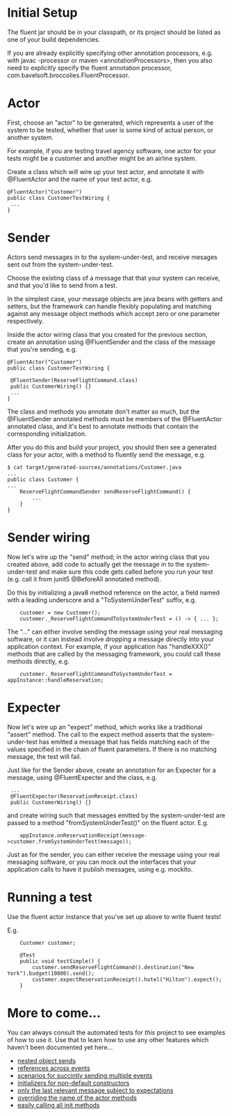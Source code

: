 # Initial Setup

The fluent jar should be in your classpath,
or its project should be listed as one of your build dependencies.

If you are already explicitly specifying other annotation processors,
e.g. with javac -processor or maven \<annotationProcessors>,
then you also need to explicitly specify the fluent annotation processor,
com.bavelsoft.broccolies.FluentProcessor.

# Actor

First, choose an "actor" to be generated, which represents a user of the system to be tested,
whether that user is some kind of actual person, or another system.

For example, if you are testing travel agency software,
one actor for your tests might be a customer and another might be an airline system.

Create a class which will wire up your test actor, and annotate it with @FluentActor
and the name of your test actor, e.g.
```
@FluentActor("Customer")
public class CustomerTestWiring {
 ...
}
```

# Sender

Actors send messages in to the system-under-test,
and receive mesages sent out from the system-under-test.

Choose the existing class of a message that that your system can receive,
and that you'd like to send from a test.

In the simplest case, your message objects are java beans with getters and setters,
but the framework can handle flexibly populating and matching against any
message object methods which accept zero or one parameter respectively.

Inside the actor wiring class that you created for the previous section,
create an annotation using @FluentSender and the class of the message that you're sending, e.g.
```
@FluentActor("Customer")
public class CustomerTestWiring {

 @FluentSender(ReserveFlightCommand.class)
 public CustomerWiring() {}
 ...
}
```

The class and methods you annotate don't matter so much,
but the @FluentSender annotated methods must be members of the @FluentActor annotated class,
and it's best to annotate methods that contain the corresponding initialization.

After you do this and build your project,
you should then see a generated class for your actor,
with a method to fluently send the message, e.g.
```
$ cat target/generated-sources/annotations/Customer.java
...
public class Customer {
...
	ReserveFlightCommandSender sendReserveFlightCommand() {
		...
	}
}
```

# Sender wiring

Now let's wire up the "send" method;
in the actor wiring class that you created above,
add code to actually get the message in to the system-under-test
and make sure this code gets called before you run your test
(e.g. call it from junit5 @BeforeAll annotated method).

Do this by initializing a java8 method reference on the actor,
a field named with a leading underscore and a "ToSystemUnderTest" suffix, e.g.
```
	customer = new Customer();
	customer._ReserveFlightCommandToSystemUnderTest = () -> { ... };
```

The "..." can either involve sending the message using your real messaging software,
or it can instead involve dropping a message directly into your application context.
For example, if your application has "handleXXX()" methods that are called by the
messaging framework, you could call these methods directly, e.g.

```
	customer._ReserveFlightCommandToSystemUnderTest = appInstance::handleReservation;
```

# Expecter

Now let's wire up an "expect" method, which works like a traditional "assert" method.
The call to the expect method asserts that the system-under-test has emitted a message
that has fields matching each of the values specified in the chain of fluent parameters.
If there is no matching message, the test will fail.

Just like for the Sender above,
create an annotation for an Expecter for a message,
using @FluentExpecter and the class, e.g.
```
 ...
 @FluentExpecter(ReservationReceipt.class)
 public CustomerWiring() {}
```

and create wiring such that messages emitted by the system-under-test
are passed to a method "fromSystemUnderTest()" on the fluent actor. E.g.
```
	appInstance.onReservationReceipt(message->customer.fromSystemUnderTest(message));
```

Just as for the sender, you can either
receive the message using your real messaging software,
or you can mock out the interfaces that your application calls to have
it publish messages, using e.g. mockito.

# Running a test

Use the fluent actor instance that you've set up above to write fluent tests!

E.g.
```
	Customer customer;

	@Test
	public void testSimple() {
		customer.sendReserveFlightCommand().destination("New York").budget(10000).send();
		customer.expectReservationReceipt().hotel("Hilton").expect();
	}
```

# More to come...

You can always consult the automated tests for _this_ project to see examples of how to use it.
Use that to learn how to use any other features which haven't been documented yet here...

* [nested object sends](../src/test/java//com/bavelsoft/broccolies/NestedTest.java)
* [references across events](../src/test/java/com/bavelsoft/broccolies/RefTest.java)
* [scenarios for succintly sending multiple events](../src/test/java/com/bavelsoft/broccolies/ScenarioTest.java)
* [initializers for non-default constructors](../src/test/java/com/bavelsoft/broccolies/EarlyTest.java)
* [only the last relevant message subject to expectations](../src/test/java/com/bavelsoft/broccolies/OnlyLastOfTest.java)
* [overriding the name of the actor methods](../src/test/java/com/bavelsoft/broccolies/OverrideTest.java)
* [easily calling all init methods](../src/test/java/com/bavelsoft/broccolies/InitTest.java)
